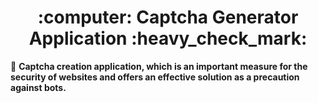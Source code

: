 


<h1 align = "center"> :computer: Captcha Generator Application :heavy_check_mark: </h1>


 :small_blue_diamond: **Captcha creation application, which is an important measure for the security of websites and offers an effective solution as a precaution against bots.**

<br> </br>






